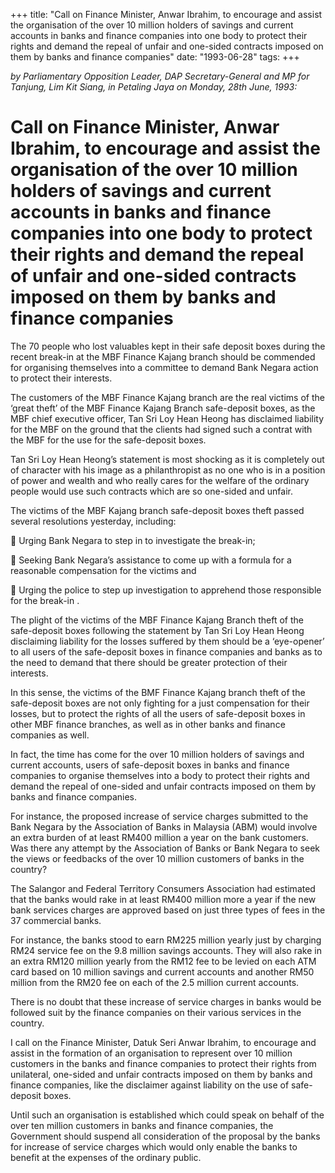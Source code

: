 +++ 
title: "Call on Finance Minister, Anwar Ibrahim, to encourage and assist the organisation of the over 10 million holders of savings and current accounts in banks and finance companies into one body to protect their rights and demand the repeal of unfair and one-sided contracts imposed on them by banks and finance companies"
date: "1993-06-28"
tags:
+++

_by Parliamentary Opposition Leader, DAP Secretary-General and MP for Tanjung, Lim Kit Siang, in Petaling Jaya on Monday, 28th June, 1993:_

# Call on Finance Minister, Anwar Ibrahim, to encourage and assist the organisation of the over 10 million holders of savings and current accounts in banks and finance companies into one body to protect their rights and demand the repeal of unfair and one-sided contracts imposed on them by banks and finance companies

The 70 people who lost valuables kept in their safe deposit boxes during the recent break-in at the MBF Finance Kajang branch should be commended for organising themselves into a committee to demand Bank Negara action to protect their interests.</u>

The customers of the MBF Finance Kajang branch are the real victims of the ‘great theft’ of the MBF Finance Kajang Branch safe-deposit boxes, as the MBF chief executive officer, Tan Sri Loy Hean Heong has disclaimed liability for the MBF on the ground that the clients had signed such a contrat with the MBF for the use for the safe-deposit boxes.

Tan Sri Loy Hean Heong’s statement is most shocking as it is completely out of character with his image as a philanthropist as no one who is in a position of power and wealth and who really cares for the welfare of the ordinary people would use such contracts which are so one-sided and unfair.

The victims of the MBF Kajang branch safe-deposit boxes theft passed several resolutions yesterday, including:

	Urging Bank Negara to step in to investigate the break-in;

	Seeking Bank Negara’s assistance to come up with a formula for a reasonable compensation for the victims and

	Urging the police to step up investigation to apprehend those responsible for the break-in .

The plight of the victims of the MBF Finance Kajang Branch theft of the safe-deposit boxes following the statement by Tan Sri Loy Hean Heong disclaiming liability for the losses suffered by them should be a ‘eye-opener’ to all users of the safe-deposit boxes in finance companies and banks as to the need to demand that there should be greater protection of their interests.

In this sense, the victims of the BMF Finance Kajang branch theft of the safe-deposit boxes are not only fighting for a just compensation for their losses, but to protect the rights of all the users of safe-deposit boxes in other MBF finance branches, as well as in other banks and finance companies as well.

In fact, the time has come for the over 10 million holders of savings and current accounts, users of safe-deposit boxes in banks and finance companies to organise themselves into a body to protect their rights and demand the repeal of one-sided and unfair contracts imposed on them by banks and finance companies.

For instance, the proposed increase of service charges submitted to the Bank Negara by the Association of Banks in Malaysia (ABM) would involve an extra burden of at least RM400 million a year on the bank customers. Was there any attempt by the Association of Banks or Bank Negara to seek the views or feedbacks of the over 10 million customers of banks in the country?

The Salangor and Federal Territory Consumers Association had estimated that the banks would rake in at least RM400 million more a year if the new bank services charges are approved based on just three types of fees in the 37 commercial banks.

For instance, the banks stood to earn RM225 million yearly just by charging RM24 service fee on the 9.8 million savings accounts. They will also rake in an extra RM120 million yearly from the RM12 fee to be levied on each ATM card based on 10 million savings and current accounts and another RM50 million from the RM20 fee on each of the 2.5 million current accounts.

There is no doubt that these increase of service charges in banks would be followed suit by the finance companies on their various services in the country.

I call on the Finance Minister, Datuk Seri Anwar Ibrahim, to encourage and assist in the formation of an organisation to represent over 10 million customers in the banks and finance companies to protect their rights from unilateral, one-sided and unfair contracts imposed on them by banks and finance companies, like the disclaimer against liability on the use of safe-deposit boxes.

Until such an organisation is established which could speak on behalf of the over ten million customers in banks and finance companies, the Government should suspend all consideration of the proposal by the banks for increase of service charges which would only enable the banks to benefit at the expenses of the ordinary public.
 
